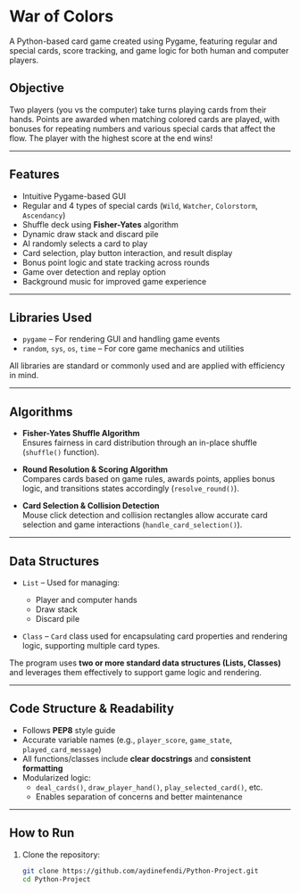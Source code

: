 # War of Colors

A Python-based card game created using Pygame, featuring regular and special cards, score tracking, and game logic for both human and computer players.

## Objective

Two players (you vs the computer) take turns playing cards from their hands. Points are awarded when matching colored cards are played, with bonuses for repeating numbers and various special cards that affect the flow. The player with the highest score at the end wins!

---

## Features

-  Intuitive Pygame-based GUI
-  Regular and 4 types of special cards (`Wild`, `Watcher`, `Colorstorm`, `Ascendancy`)
-  Shuffle deck using **Fisher-Yates** algorithm
-  Dynamic draw stack and discard pile
-  AI randomly selects a card to play
-  Card selection, play button interaction, and result display
-  Bonus point logic and state tracking across rounds
-  Game over detection and replay option
-  Background music for improved game experience

---

## Libraries Used

- `pygame` – For rendering GUI and handling game events
- `random`, `sys`, `os`, `time` – For core game mechanics and utilities

All libraries are standard or commonly used and are applied with efficiency in mind.

---

## Algorithms

- **Fisher-Yates Shuffle Algorithm**  
  Ensures fairness in card distribution through an in-place shuffle (`shuffle()` function).
  
- **Round Resolution & Scoring Algorithm**  
  Compares cards based on game rules, awards points, applies bonus logic, and transitions states accordingly (`resolve_round()`).

- **Card Selection & Collision Detection**  
  Mouse click detection and collision rectangles allow accurate card selection and game interactions (`handle_card_selection()`).

---

## Data Structures

- `List` – Used for managing:
  - Player and computer hands
  - Draw stack
  - Discard pile

- `Class` – `Card` class used for encapsulating card properties and rendering logic, supporting multiple card types.

The program uses **two or more standard data structures (Lists, Classes)** and leverages them effectively to support game logic and rendering.

---

## Code Structure & Readability

- Follows **PEP8** style guide
- Accurate variable names (e.g., `player_score`, `game_state`, `played_card_message`)
- All functions/classes include **clear docstrings** and **consistent formatting**
- Modularized logic:
  - `deal_cards()`, `draw_player_hand()`, `play_selected_card()`, etc.
  - Enables separation of concerns and better maintenance

---

## How to Run

1. Clone the repository:
   ```bash
   git clone https://github.com/aydinefendi/Python-Project.git
   cd Python-Project
